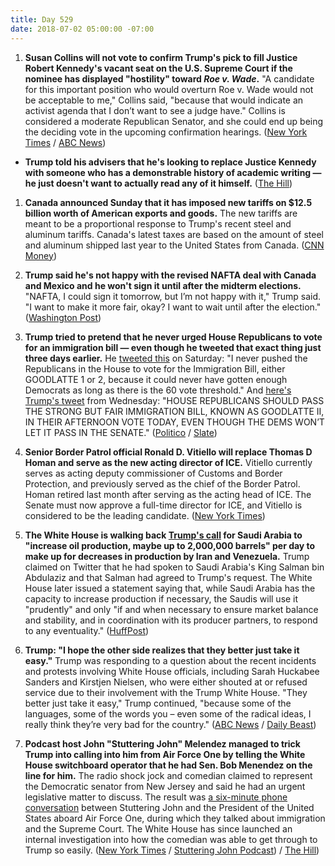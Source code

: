 ```yaml
---
title: Day 529
date: 2018-07-02 05:00:00 -07:00
---
```


1. **Susan Collins will not vote to confirm Trump's pick to fill Justice Robert Kennedy's vacant seat on the U.S. Supreme Court if the nominee has displayed "hostility" toward *Roe v. Wade*.** "A candidate for this important position who would overturn Roe v. Wade would not be acceptable to me," Collins said, "because that would indicate an activist agenda that I don’t want to see a judge have." Collins is considered a moderate Republican Senator, and she could end up being the deciding vote in the upcoming confirmation hearings. ([New York Times](https://www.nytimes.com/2018/07/01/us/politics/susan-collins-supreme-court-nominee-abortion.html) / [ABC News](https://abcnews.go.com/Politics/supreme-court-nominee-overturn-roe-wade-acceptable-sen/story?id=56286828))

* **Trump told his advisers that he's looking to replace Justice Kennedy with someone who has a demonstrable history of academic writing — he just doesn't want to actually read any of it himself.** ([The Hill](http://thehill.com/homenews/sunday-talk-shows/395083-trump-doesnt-intend-to-read-supreme-court-nominees-academic))

1. **Canada announced Sunday that it has imposed new tariffs on $12.5 billion worth of American exports and goods.** The new tariffs are meant to be a proportional response to Trump's recent steel and aluminum tariffs. Canada's latest taxes are based on the amount of steel and aluminum shipped last year to the United States from Canada. ([CNN Money](http://money.cnn.com/2018/07/01/news/canada-us-tariffs-steel-aluminum/index.html))

2. **Trump said he's not happy with the revised NAFTA deal with Canada and Mexico and he won't sign it until after the midterm elections.** "NAFTA, I could sign it tomorrow, but I’m not happy with it," Trump said. "I want to make it more fair, okay? I want to wait until after the election." ([Washington Post](https://www.washingtonpost.com/news/post-politics/wp/2018/07/01/trump-says-he-wont-sign-any-nafta-deal-until-after-midterms/?utm_term=.e9c657224b54))

3. **Trump tried to pretend that he never urged House Republicans to vote for an immigration bill — even though he tweeted that exact thing just three days earlier.** He [tweeted this](https://twitter.com/realDonaldTrump/status/1013139532290625538) on Saturday: "I never pushed the Republicans in the House to vote for the Immigration Bill, either GOODLATTE 1 or 2, because it could never have gotten enough Democrats as long as there is the 60 vote threshold." And [here's Trump's tweet](https://twitter.com/realDonaldTrump/status/1011952266268545024) from Wednesday: "HOUSE REPUBLICANS SHOULD PASS THE STRONG BUT FAIR IMMIGRATION BILL, KNOWN AS GOODLATTE II, IN THEIR AFTERNOON VOTE TODAY, EVEN THOUGH THE DEMS WON’T LET IT PASS IN THE SENATE." ([Politico](https://www.politico.com/story/2018/06/30/donald-trump-immigration-vote-tweets-689501) / [Slate](https://slate.com/news-and-politics/2018/06/immigration-bill-president-falsely-claims-he-never-pushed-republicans-to-vote-for-measure.html))

4. **Senior Border Patrol official Ronald D. Vitiello will replace Thomas D Homan and serve as the new acting director of ICE.** Vitiello currently serves as acting deputy commissioner of Customs and Border Protection, and previously served as the chief of the Border Patrol. Homan retired last month after serving as the acting head of ICE. The Senate must now approve a full-time director for ICE, and Vitiello is considered to be the leading candidate. ([New York Times](https://www.nytimes.com/2018/06/30/us/politics/vitiello-trump-ice-border.html))

5. **The White House is walking back [Trump's call](https://twitter.com/realDonaldTrump/status/1013023608040513537) for Saudi Arabia to "increase oil production, maybe up to 2,000,000 barrels" per day to make up for decreases in production by Iran and Venezuela.** Trump claimed on Twitter that he had spoken to Saudi Arabia's King Salman bin Abdulaziz and that Salman had agreed to Trump's request. The White House later issued a statement saying that, while Saudi Arabia has the capacity to increase production if necessary, the Saudis will use it "prudently" and only "if and when necessary to ensure market balance and stability, and in coordination with its producer partners, to respond to any eventuality." ([HuffPost](https://www.huffingtonpost.com/entry/white-house-backs-off-trump-tweet-on-oil-agreement_us_5b384439e4b0f3c221a17e7d))

6. **Trump: "I hope the other side realizes that they better just take it easy."** Trump was responding to a question about the recent incidents and protests involving White House officials, including Sarah Huckabee Sanders and Kirstjen Nielsen, who were either shouted at or refused service due to their involvement with the Trump White House. "They better just take it easy," Trump continued, "because some of the languages, some of the words you – even some of the radical ideas, I really think they’re very bad for the country." ([ABC News](https://abcnews.go.com/Politics/trump-critics-administration-easy-language-radical-ideas/story?id=56297174) / [Daily Beast](https://www.thedailybeast.com/trump-critics-better-just-take-it-easy))

7. **Podcast host John "Stuttering John" Melendez managed to trick Trump into calling into him from Air Force One by telling the White House switchboard operator that he had Sen. Bob Menendez on the line for him.** The radio shock jock and comedian claimed to represent the Democratic senator from New Jersey and said he had an urgent legislative matter to discuss. The result was [a six-minute phone conversation](http://stutteringjohnpodcast.libsyn.com/the-stuttering-john-podcast-4) between Stuttering John and the President of the United States aboard Air Force One, during which they talked about immigration and the Supreme Court. The White House has since launched an internal investigation into how the comedian was able to get through to Trump so easily. ([New York Times](https://www.nytimes.com/2018/06/29/us/politics/prank-call-donald-trump-stuttering-john.html) / [Stuttering John Podcast](http://stutteringjohnpodcast.libsyn.com/the-stuttering-john-podcast-4)) / [The Hill](http://thehill.com/homenews/395077-white-house-probing-comedians-prank-call-report))
